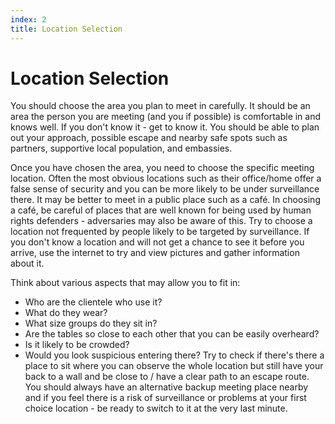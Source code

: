 ```yaml
---
index: 2
title: Location Selection
---
```

# Location Selection

You should choose the area you plan to meet in carefully. It should be an area the person you are meeting (and you if possible) is comfortable in and knows well. If you don't know it - get to know it. You should be able to plan out your approach, possible escape and nearby safe spots such as partners, supportive local population, and embassies.

Once you have chosen the area, you need to choose the specific meeting location. Often the most obvious locations such as their office/home offer a false sense of security and you can be more likely to be under surveillance there. It may be better to meet in a public place such as a café. In choosing a café, be careful of places that are well known for being used by human rights defenders - adversaries may also be aware of this. Try to choose a location not frequented by people likely to be targeted by surveillance. If you don't know a location and will not get a chance to see it before you arrive, use the internet to try and view pictures and gather information about it.

Think about various aspects that may allow you to fit in:

*   Who are the clientele who use it?
*   What do they wear?
*   What size groups do they sit in?
*   Are the tables so close to each other that you can be easily overheard?
*   Is it likely to be crowded?
*   Would you look suspicious entering there?
Try to check if there's there a place to sit where you can observe the whole location but still have your back to a wall and be close to / have a clear path to an escape route. You should always have an alternative backup meeting place nearby and if you feel there is a risk of surveillance or problems at your first choice location - be ready to switch to it at the very last minute.